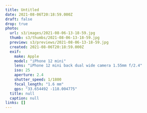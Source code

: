 ```yaml
---
title: Untitled
date: 2021-08-06T20:18:59.000Z
draft: false
drop: true
photo:
  url: s3/images/2021-08-06-13-18-59.jpg
  thumb: s3/thumbs/2021-08-06-13-18-59.jpg
  preview: s3/previews/2021-08-06-13-18-59.jpg
  created: 2021-08-06T20:18:59.000Z
  exif:
    make: Apple
    model: "iPhone 12 mini"
    lens: "iPhone 12 mini back dual wide camera 1.55mm f/2.4"
    iso: 25
    aperture: 2.4
    shutter_speed: 1/1800
    focal_length: "1.6 mm"
    gps: "33.654492 -118.004775"
  title: null
  caption: null
links: []
---
```


